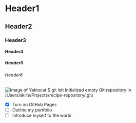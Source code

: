 # Header1 
## Header2
### Header3
#### Header4
##### Header5
###### Header6
![Image of Yaktocat](https://octodex.github.com/images/yaktocat.png)
$ git init
Initialized empty Git repository in /Users/skills/Projects/recipe-repository/.git/
- [x] Turn on GitHub Pages
- [ ] Outline my portfolio
- [ ] Introduce myself to the world
